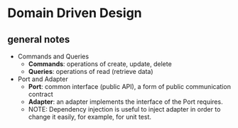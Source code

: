 # Domain Driven Design

## general notes

- Commands and Queries
  - **Commands**: operations of create, update, delete
  - **Queries**: operations of read (retrieve data)
- Port and Adapter
  - **Port**: common interface (public API), a form of public communication contract
  - **Adapter**: an adapter implements the interface of the Port requires.
  - NOTE: Dependency injection is useful to inject adapter in order to change it easily, for example, for unit test. 